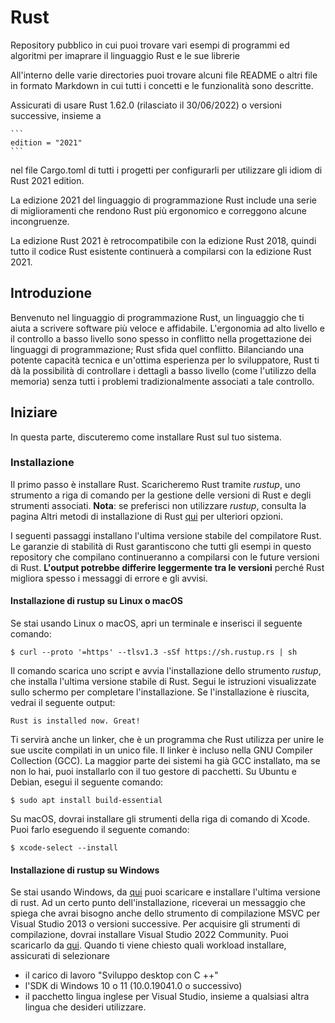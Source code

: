 # Rust
Repository pubblico in cui puoi trovare vari esempi di programmi ed algoritmi per imaprare il linguaggio Rust e le sue librerie

All'interno delle varie directories puoi trovare alcuni file README o altri file in formato Markdown in cui tutti i concetti e le funzionalità sono descritte.

Assicurati di usare Rust 1.62.0 (rilasciato il 30/06/2022) o versioni successive, insieme a

    ```
    edition = "2021" 
    ```

nel file Cargo.toml di tutti i progetti per configurarli per utilizzare gli idiom di Rust 2021 edition.

La edizione 2021 del linguaggio di programmazione Rust include una serie di miglioramenti che rendono Rust più ergonomico e correggono alcune incongruenze.

La edizione Rust 2021 è retrocompatibile con la edizione Rust 2018, quindi tutto il codice Rust esistente continuerà a compilarsi con la edizione Rust 2021.

## Introduzione

Benvenuto nel linguaggio di programmazione Rust, un linguaggio che ti aiuta a scrivere software più veloce e affidabile. L'ergonomia ad alto livello e il controllo a basso livello sono spesso in conflitto nella progettazione dei linguaggi di programmazione; Rust sfida quel conflitto. Bilanciando una potente capacità tecnica e un'ottima esperienza per lo sviluppatore, Rust ti dà la possibilità di controllare i dettagli a basso livello (come l'utilizzo della memoria) senza tutti i problemi tradizionalmente associati a tale controllo.

## Iniziare

In questa parte, discuteremo come installare Rust sul tuo sistema.

### Installazione

Il primo passo è installare Rust. Scaricheremo Rust tramite _rustup_, uno strumento a riga di comando per la gestione delle versioni di Rust e degli strumenti associati.
__Nota__: se preferisci non utilizzare _rustup_, consulta la pagina Altri metodi di installazione di Rust [qui](https://forge.rust-lang.org/infra/other-installation-methods.html) per ulteriori opzioni.

I seguenti passaggi installano l'ultima versione stabile del compilatore Rust. Le garanzie di stabilità di Rust garantiscono che tutti gli esempi in questo repository che compilano continueranno a compilarsi con le future versioni di Rust.
__L'output potrebbe differire leggermente tra le versioni__ perché Rust migliora spesso i messaggi di errore e gli avvisi.

#### Installazione di rustup su Linux o macOS

Se stai usando Linux o macOS, apri un terminale e inserisci il seguente comando:
```
$ curl --proto '=https' --tlsv1.3 -sSf https://sh.rustup.rs | sh
```
Il comando scarica uno script e avvia l'installazione dello strumento _rustup_, che installa l'ultima versione stabile di Rust. Segui le istruzioni visualizzate sullo schermo per completare l'installazione. Se l'installazione è riuscita, vedrai il seguente output:
```
Rust is installed now. Great!
```
Ti servirà anche un linker, che è un programma che Rust utilizza per unire le sue uscite compilati in un unico file. Il linker è incluso nella GNU Compiler Collection (GCC). La maggior parte dei sistemi ha già GCC installato, ma se non lo hai, puoi installarlo con il tuo gestore di pacchetti. Su Ubuntu e Debian, esegui il seguente comando:
```
$ sudo apt install build-essential
```
Su macOS, dovrai installare gli strumenti della riga di comando di Xcode. Puoi farlo eseguendo il seguente comando:
```
$ xcode-select --install
```

#### Installazione di rustup su Windows

Se stai usando Windows, da [qui](https://www.rust-lang.org/tools/install) puoi scaricare e installare l'ultima versione di rust. Ad un certo punto dell'installazione, riceverai un messaggio che spiega che avrai bisogno anche dello strumento di compilazione MSVC per Visual Studio 2013 o versioni successive.
Per acquisire gli strumenti di compilazione, dovrai installare Visual Studio 2022 Community. Puoi scaricarlo da [qui](https://visualstudio.microsoft.com/downloads/). Quando ti viene chiesto quali workload installare, assicurati di selezionare
- il carico di lavoro "Sviluppo desktop con C ++"
- l'SDK di Windows 10 o 11 (10.0.19041.0 o successivo)
- il pacchetto lingua inglese per Visual Studio, insieme a qualsiasi altra lingua che desideri utilizzare.